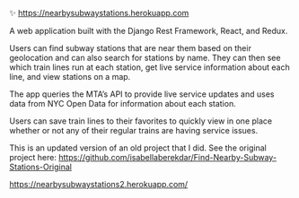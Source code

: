 :sparkles:     https://nearbysubwaystations.herokuapp.com


A web application built with the Django Rest Framework, React, and Redux.


Users can find subway stations that are near them based on their geolocation and can also search for stations by name. They can then see which train lines run at each station, get live service information about each line, and view stations on a map.


The app queries the MTA’s API to provide live service updates and uses data from NYC Open Data for information about each station.


Users can save train lines to their favorites to quickly view in one place whether or not any of their regular trains are having service issues.


This is an updated version of an old project that I did. See the original project here:
https://github.com/isabellaberekdar/Find-Nearby-Subway-Stations-Original

https://nearbysubwaystations2.herokuapp.com/
